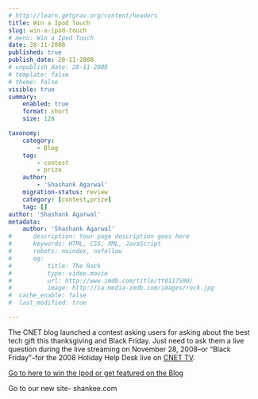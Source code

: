 ```yaml
---
# http://learn.getgrav.org/content/headers
title: Win a Ipod Touch
slug: win-a-ipod-touch
# menu: Win a Ipod Touch
date: 28-11-2008
published: true
publish_date: 28-11-2008
# unpublish_date: 28-11-2008
# template: false
# theme: false
visible: true
summary:
    enabled: true
    format: short
    size: 128

taxonomy:
    category:
        - Blog
    tag:
        - contest
        - prize
    author:
        - 'Shashank Agarwal'
    migration-status: review
    category: [contest,prize]
    tag: []
author: 'Shashank Agarwal'
metadata:
    author: 'Shashank Agarwal'
#      description: Your page description goes here
#      keywords: HTML, CSS, XML, JavaScript
#      robots: noindex, nofollow
#      og:
#          title: The Rock
#          type: video.movie
#          url: http://www.imdb.com/title/tt0117500/
#          image: http://ia.media-imdb.com/images/rock.jpg
#  cache_enable: false
#  last_modified: true

---
```


The CNET blog launched a contest asking users for asking about the best tech gift this thanksgiving and Black Friday. Just need to ask them a live question during the live streaming on November 28, 2008–or “Black Friday”–for the 2008 Holiday Help Desk live on [CNET TV](http://reviews.cnet.com/holiday-gift-guide/holiday-helpdesk/www.cnettv.com).

[Go to here to win the Ipod or get featured on the Blog](http://reviews.cnet.com/holiday-gift-guide/holiday-helpdesk/)

Go to our new site- shankee.com

